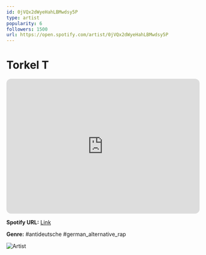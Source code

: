 ```yaml
---
id: 0jVQx2dWyeHahLBMwdsy5P
type: artist
popularity: 6
followers: 1500
url: https://open.spotify.com/artist/0jVQx2dWyeHahLBMwdsy5P
---
```

# Torkel T

<iframe style="border-radius:12px" src="https://open.spotify.com/embed/artist/0jVQx2dWyeHahLBMwdsy5P" width="100%" height="352" frameBorder="0" allowfullscreen="" allow="autoplay; clipboard-write; encrypted-media; fullscreen; picture-in-picture" loading="lazy"></iframe>

**Spotify URL:** [Link](https://open.spotify.com/artist/0jVQx2dWyeHahLBMwdsy5P)

**Genre:**  #antideutsche #german_alternative_rap

![Artist](https://i.scdn.co/image/ab6761610000e5ebfdacf6c2ba903d32a1ed6a76)
